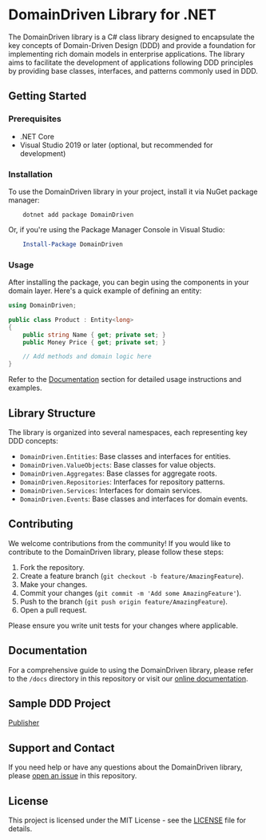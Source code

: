 # DomainDriven Library for .NET

The DomainDriven library is a C# class library designed to encapsulate the key concepts of Domain-Driven Design (DDD) and provide a foundation for implementing rich domain models in enterprise applications. The library aims to facilitate the development of applications following DDD principles by providing base classes, interfaces, and patterns commonly used in DDD.

## Getting Started

### Prerequisites

- .NET Core 
- Visual Studio 2019 or later (optional, but recommended for development)

### Installation

To use the DomainDriven library in your project, install it via NuGet package manager:

```shell
    dotnet add package DomainDriven
```

Or, if you're using the Package Manager Console in Visual Studio:

```powershell 
    Install-Package DomainDriven
```

### Usage

After installing the package, you can begin using the components in your domain layer. Here's a quick example of defining an entity:

```csharp 
using DomainDriven;

public class Product : Entity<long> 
{ 
    public string Name { get; private set; } 
    public Money Price { get; private set; }

    // Add methods and domain logic here
}
```

Refer to the [Documentation](#documentation) section for detailed usage instructions and examples.

## Library Structure

The library is organized into several namespaces, each representing key DDD concepts:

- `DomainDriven.Entities`: Base classes and interfaces for entities.
- `DomainDriven.ValueObjects`: Base classes for value objects.
- `DomainDriven.Aggregates`: Base classes for aggregate roots.
- `DomainDriven.Repositories`: Interfaces for repository patterns.
- `DomainDriven.Services`: Interfaces for domain services.
- `DomainDriven.Events`: Base classes and interfaces for domain events.

## Contributing

We welcome contributions from the community! If you would like to contribute to the DomainDriven library, please follow these steps:

1. Fork the repository.
2. Create a feature branch (`git checkout -b feature/AmazingFeature`).
3. Make your changes.
4. Commit your changes (`git commit -m 'Add some AmazingFeature'`).
5. Push to the branch (`git push origin feature/AmazingFeature`).
6. Open a pull request.

Please ensure you write unit tests for your changes where applicable.

## Documentation

For a comprehensive guide to using the DomainDriven library, please refer to the `/docs` directory in this repository or visit our [online documentation](#).

## Sample DDD Project

[Publisher](./DomainDriven/DomainDrivenSample/README.md)

## Support and Contact

If you need help or have any questions about the DomainDriven library, please [open an issue](https://github.com/your-repo/DomainDriven/issues) in this repository.

## License

This project is licensed under the MIT License - see the [LICENSE](LICENSE) file for details.
